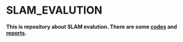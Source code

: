 # SLAM_EVALUTION

**This is repository about SLAM evalution. There are some [codes](https://github.com/CAKGOD/slam_test/tree/master/codes) and [reports](https://github.com/CAKGOD/slam_test/tree/master/reports).**

